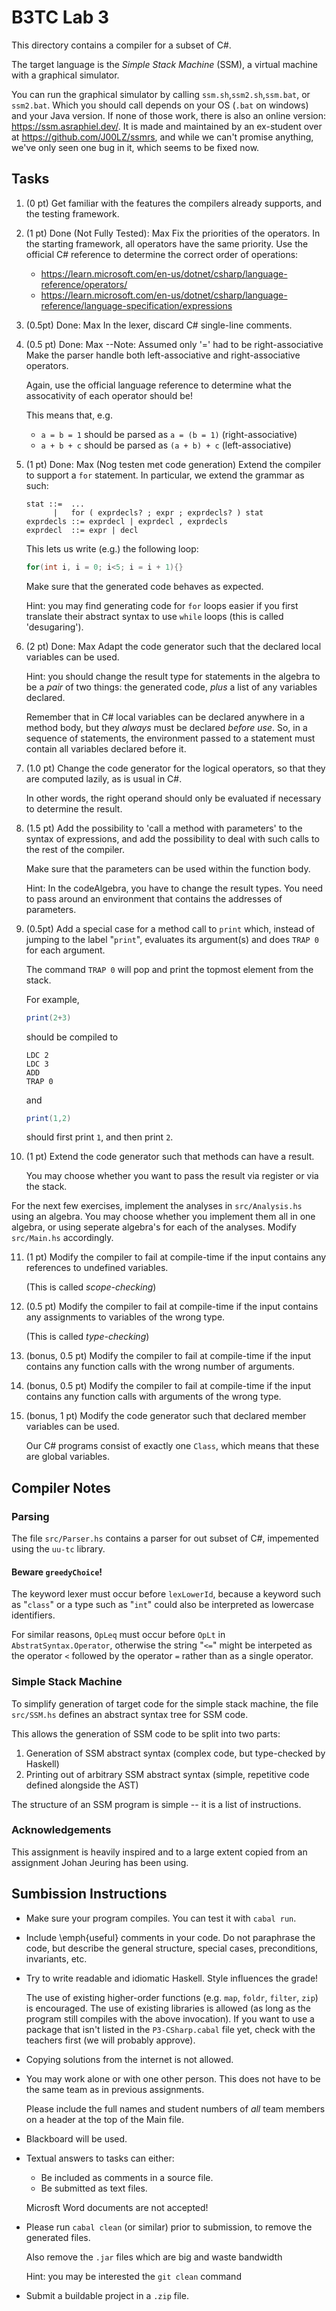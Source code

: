 # B3TC Lab 3

This directory contains a compiler for a subset of C#.

The target language is the *Simple Stack Machine* (SSM),
a virtual machine with a graphical simulator.

You can run the graphical simulator by calling `ssm.sh`,`ssm2.sh`,`ssm.bat`, or `ssm2.bat`. Which you should call depends on your OS (`.bat` on windows) and your Java version.
If none of those work, there is also an online version: https://ssm.asraphiel.dev/.
It is made and maintained by an ex-student over at https://github.com/J00LZ/ssmrs, and while we can't promise anything, we've only seen one bug in it, which seems to be fixed now.

## Tasks

1. (0 pt)
    Get familiar with the features the compilers already supports, and the testing framework.

2. (1 pt) Done (Not Fully Tested): Max
    Fix the priorities of the operators. In the starting framework, all
    operators have the same priority. Use the official C# reference to determine the correct order of operations:

    * <https://learn.microsoft.com/en-us/dotnet/csharp/language-reference/operators/>
    * <https://learn.microsoft.com/en-us/dotnet/csharp/language-reference/language-specification/expressions>

3. (0.5pt) Done: Max
    In the lexer, discard C# single-line comments.

4. (0.5 pt) Done: Max --Note: Assumed only '=' had to be right-associative
    Make the parser handle both left-associative and right-associative operators.
  
    Again, use the official language reference to determine what the assocativity of each operator should be!

    This means that, e.g.
  
    * `a = b = 1` should be parsed as `a = (b = 1)` (right-associative)
    * `a + b + c` should be parsed as `(a + b) + c` (left-associative)

5. (1 pt) Done: Max (Nog testen met code generation)
    Extend the compiler to support a `for` statement.
    In particular, we extend the grammar as such:

    ```bnf
    stat ::=  ...
          |   for ( exprdecls? ; expr ; exprdecls? ) stat
    exprdecls ::= exprdecl | exprdecl , exprdecls
    exprdecl  ::= expr | decl
    ```

    This lets us write (e.g.) the following loop:

    ```csharp
    for(int i, i = 0; i<5; i = i + 1){}
    ```

    Make sure that the generated code behaves as expected.

    Hint: you may find generating code for `for` loops easier if you first translate
    their abstract syntax to use `while` loops (this is called 'desugaring').

6. (2 pt) Done: Max
    Adapt the code generator such that the declared local variables can be used.

    Hint: you should change the result type for statements in the algebra to be a *pair* of two things:
    the generated code, *plus* a list of any variables declared.

    Remember that in C# local variables can be declared anywhere in a method body,
    but they *always* must be declared *before use*.
    So, in a sequence of statements, the environment passed to a statement must contain all variables declared before it.

7. (1.0 pt)
    Change the code generator for the logical operators, so that they are computed lazily, as is usual in C#.

    In other words, the right operand should only be evaluated if necessary to determine the result.

8. (1.5 pt)
    Add the possibility to 'call a method with parameters' to the syntax of expressions,
    and add the possibility to deal with such calls to the rest of the compiler.

    Make sure that the parameters can be used within the function body.

    Hint: In the codeAlgebra, you have to change the result types.
    You need to pass around an environment that contains the addresses of parameters.

9. (0.5pt)
    Add a special case for a method call to `print` which,
    instead of jumping to the label "`print`",
    evaluates its argument(s) and does `TRAP 0` for each argument.

    The command `TRAP 0` will pop and print the topmost element from the stack.

    For example,

    ```csharp
    print(2+3)
    ```

    should be compiled to

    ```
    LDC 2
    LDC 3
    ADD
    TRAP 0
    ```

    and

    ```csharp
    print(1,2)
    ```

    should first print `1`, and then print `2`.

10. (1 pt)
    Extend the code generator such that methods can have a result.

    You may choose whether you want to pass the result via register
    or via the stack.

For the next few exercises, implement the analyses in `src/Analysis.hs` using an algebra.
You may choose whether you implement them all in one algebra, or using seperate 
algebra's for each of the analyses. Modify `src/Main.hs` accordingly.

11. (1 pt)
    Modify the compiler to fail at compile-time if the input contains
    any references to undefined variables.

    (This is called *scope-checking*)

12. (0.5 pt)
    Modify the compiler to fail at compile-time if the input contains
    any assignments to variables of the wrong type.

    (This is called *type-checking*)

13. (bonus, 0.5 pt)
    Modify the compiler to fail at compile-time if the input contains
    any function calls with the wrong number of arguments.

14. (bonus, 0.5 pt)
    Modify the compiler to fail at compile-time if the input contains
    any function calls with arguments of the wrong type.
    
15. (bonus, 1 pt)
    Modify the code generator such that declared member variables can be used.

    Our C# programs consist of exactly one `Class`,
    which means that these are global variables.

## Compiler Notes

### Parsing

The file `src/Parser.hs` contains a parser for out subset of C#,
impemented using the `uu-tc` library.

#### Beware `greedyChoice`!

The keyword lexer must occur before `lexLowerId`, because a keyword such as "`class`"
or a type such as "`int`" could also be interpreted as lowercase identifiers.

For similar reasons, `OpLeq` must occur before `OpLt` in `AbstratSyntax.Operator`,
otherwise the string "`<=`" might be interpeted as the operator `<` followed by the operator `=`
rather than as a single operator.

### Simple Stack Machine

To simplify generation of target code for the simple stack machine, 
the file `src/SSM.hs` defines an abstract syntax tree for SSM code.

This allows the generation of SSM code to be split into two parts:

1. Generation of SSM abstract syntax (complex code, but type-checked by Haskell)
2. Printing out of arbitrary SSM abstract syntax (simple, repetitive code defined alongside the AST)

The structure of an SSM program is simple -- it is a list of instructions.

### Acknowledgements

This assignment is heavily inspired and to a large extent copied from an
assignment Johan Jeuring has been using.

## Sumbission Instructions

* Make sure your program compiles.
  You can test it with `cabal run`.

* Include \emph{useful} comments in your code.
  Do not paraphrase the code,
  but describe the general structure, special cases, preconditions, invariants, etc.

* Try to write readable and idiomatic Haskell.
  Style influences the grade!

    The use of existing higher-order functions (e.g. `map`, `foldr`, `filter`, `zip`) is encouraged.
    The use of existing libraries is allowed (as long as the program still compiles with the above invocation).
    If you want to use a package that isn't listed in the `P3-CSharp.cabal` file yet, check with the teachers first (we will probably approve).

* Copying solutions from the internet is not allowed.

* You may work alone or with one other person.
  This does not have to be the same team as in previous assignments. 

    Please include the full names and student numbers of *all* team members on a header at the top of the Main file.

* Blackboard will be used.

* Textual answers to tasks can either:

    * Be included as comments in a source file.
    * Be submitted as text files.

    Microsft Word documents are not accepted!

* Please run `cabal clean` (or similar) prior to submission, to remove the generated files.

    Also remove the `.jar` files which are big and waste bandwidth

    Hint: you may be interested the `git clean` command

* Submit a buildable project in a `.zip` file.

